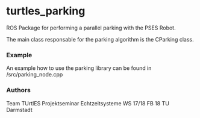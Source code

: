 # turtles_parking

ROS Package for performing a parallel parking with the PSES Robot.

The main class responsable for the parking algorithm  is the CParking class. 

### Example

An example how to use the parking library can be found in /src/parking_node.cpp

### Authors

Team TUrtlES
Projektseminar Echtzeitsysteme WS 17/18
FB 18
TU Darmstadt